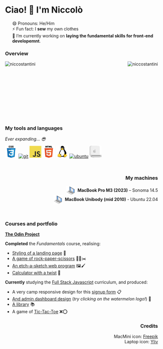 <h1> Ciao! 👋 I'm Niccolò </h1>

<ul style="list-style:none">
 <li>😄 Pronouns: He/Him</li>
 <li>⚡ Fun fact: I <b>sew</b> my own clothes</li>
 <li> 🔭 I’m currently working on <b>laying the fundamental skills for front-end developemnt</b>.</li>
</ul>

<h3>Overview</h3>

<div align="center">
 <p><img align=left src="https://github-readme-stats.vercel.app/api/top-langs?username=niccostantini&show_icons=true&locale=en" alt="niccostantini" /></p>
 <p><img align="right" src="https://github-readme-stats.vercel.app/api?username=niccostantini&show_icons=true&locale=en&hide=stars" alt="niccostantini" /></p>
</div>
<br><br><br><br><br><br><br><br><br>

<div align=left><br><br>
<h3>My tools and languages</h3>
<p font-size="4"><i>Ever expanding... 😎</i></p>
<p> 
<a href="https://www.w3schools.com/css/" target="_blank" rel="noreferrer"><img src="https://raw.githubusercontent.com/devicons/devicon/master/icons/css3/css3-original-wordmark.svg" alt="css3" width="40" height="40"/></a>
<a href="https://git-scm.com/" target="_blank" rel="noreferrer"><img src="https://www.vectorlogo.zone/logos/git-scm/git-scm-icon.svg" alt="git" width="40" height="40"/></a>
<a href="https://developer.mozilla.org/en-US/docs/Web/JavaScript" target="_blank" rel="noreferrer"><img src="https://raw.githubusercontent.com/devicons/devicon/master/icons/javascript/javascript-original.svg" alt="javascript" width="40" height="40"/></a>
<a href="https://www.w3.org/html/" target="_blank" rel="noreferrer"><img src="https://raw.githubusercontent.com/devicons/devicon/master/icons/html5/html5-original-wordmark.svg" alt="html5" width="40" height="40"/></a>
<a href="https://www.linux.org/" target="_blank" rel="noreferrer"><img src="https://raw.githubusercontent.com/devicons/devicon/master/icons/linux/linux-original.svg" alt="linux" width="40" height="40"/></a>
 <a href="ubuntu.com" target="_blank" rel="noreferrer"><img src="https://www.vectorlogo.zone/logos/ubuntu/ubuntu-icon.svg" alt="ubuntu" width="40" height="40"></a>
  <a href="https://www.apple.com/it/macos/sonoma/" target="_blank" rel="noreferrer"><img src="https://github.com/niccostantini/niccostantini/blob/main/mac-mini_644414.png" alt="macos" width="40" height="40"></a>
</p>
 </div>
 <br>

<div align=right>
<h3 >My machines</h3>
<p align=center>

&nbsp; &nbsp;<img align=center src="https://github.com/niccostantini/niccostantini/blob/main/form_12780984.png" style="vertical-align:middle" height=30 width=30>&nbsp;&nbsp;**MacBook Pro M3 (2023)** – Sonoma 14.5<br>
&nbsp; &nbsp;<img align=center src="https://github.com/niccostantini/niccostantini/blob/main/form_12780984.png" style="vertical-align:middle" height=30 width=30>&nbsp;&nbsp;**MacBook Unibody (mid 2010)** - Ubuntu 22.04
</div>
</p>



 <!--
GNU Bash <img src="https://www.vectorlogo.zone/logos/gnu_bash/gnu_bash-icon.svg" alt="bash" width="40" height="40"/> 
NODE.JS <img src="https://raw.githubusercontent.com/devicons/devicon/master/icons/nodejs/nodejs-original-wordmark.svg" alt="nodejs" width="40" height="40"/> </a> <a href="https://webpack.js.org" target="_blank" rel="noreferrer"> </a> </p>

 -->

<br>

<h3>Courses and portfolio</h3>

<b><a href="https://www.theodinproject.com/" target="_blank">The Odin Project</a></b>

<b>Completed</b> the _Fundamentals_ course, realising:
 - <a href="https://niccostantini.github.io/landing-page-odin-course/">Styling of a landing page</a> 📄
 - <a href="https://niccostantini.github.io/rock-paper-scissors/">A game of rock-paper-scissors</a> 💎📃✂️
 - <a href="https://niccostantini.github.io/etch-a-sketch/">An etch-a-sketch web program</a> 🖼️🖌️
 - [Calculator with a twist](https://niccostantini.github.io/odin-calculator/) 🧮

<b>Currently</b> studying the [Full Stack Javascript](https://www.theodinproject.com/paths/full-stack-javascript) curriculum, and produced:

 - A very camp responsive design for this <a href="https://niccostantini.github.io/odin-signup-form/">signup form</a> 📋
 - <a href="https://niccostantini.github.io/odin-admin-dashboard/">And admin dashboard design</a> (*try clicking on the watermelon logo!*) 🍉
 - <a href="https://niccostantini.github.io/odin-library/">A library</a> 📚
 - A game of <a href="https://niccostantini.github.io/tic-tac-toe/">Tic-Tac-Toe</a> ❌⭕️

<div align=right>
<h3> Credits </h3>

MacMini icon: [Freepik](https://www.freepik.com/) <br>
Laptop icon: [Yliv](https://www.freepik.com/author/yliv)

</div>

